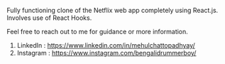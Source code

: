 Fully functioning clone of the Netflix web app completely using React.js. Involves use of React Hooks.

Feel free to reach out to me for guidance or more information.

1. LinkedIn : https://www.linkedin.com/in/mehulchattopadhyay/
2. Instagram : https://www.instagram.com/bengalidrummerboy/
